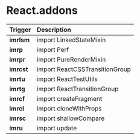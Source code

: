 React.addons
=================================
Trigger | Description
:------- | :-------
**imrlsm** | import LinkedStateMixin
**imrp** | import Perf
**imrpr** | import PureRenderMixin
**imrcst** | import ReactCSSTransitionGroup
**imrtu** | import ReactTestUtils
**imrtg** | import ReactTransitionGroup
**imrcf** | import createFragment
**imrcl** | import cloneWithProps
**imrsc** | import shallowCompare
**imru** | import update

